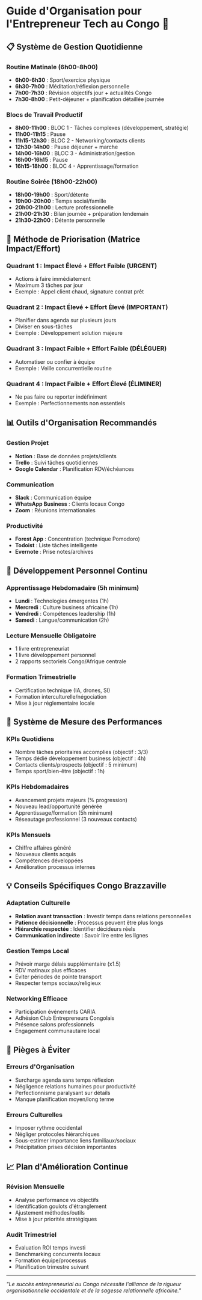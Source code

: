 # Guide d'Organisation pour l'Entrepreneur Tech au Congo 🚀

## 📋 Système de Gestion Quotidienne

### Routine Matinale (6h00-8h00)
- **6h00-6h30** : Sport/exercice physique 
- **6h30-7h00** : Méditation/réflexion personnelle
- **7h00-7h30** : Révision objectifs jour + actualités Congo
- **7h30-8h00** : Petit-déjeuner + planification détaillée journée

### Blocs de Travail Productif
- **8h00-11h00** : BLOC 1 - Tâches complexes (développement, stratégie)
- **11h00-11h15** : Pause
- **11h15-12h30** : BLOC 2 - Networking/contacts clients
- **12h30-14h00** : Pause déjeuner + marche
- **14h00-16h00** : BLOC 3 - Administration/gestion
- **16h00-16h15** : Pause
- **16h15-18h00** : BLOC 4 - Apprentissage/formation

### Routine Soirée (18h00-22h00)
- **18h00-19h00** : Sport/détente
- **19h00-20h00** : Temps social/famille
- **20h00-21h00** : Lecture professionnelle
- **21h00-21h30** : Bilan journée + préparation lendemain
- **21h30-22h00** : Détente personnelle

## 🎯 Méthode de Priorisation (Matrice Impact/Effort)

### Quadrant 1 : Impact Élevé + Effort Faible (URGENT)
- Actions à faire immédiatement
- Maximum 3 tâches par jour
- Exemple : Appel client chaud, signature contrat prêt

### Quadrant 2 : Impact Élevé + Effort Élevé (IMPORTANT)
- Planifier dans agenda sur plusieurs jours
- Diviser en sous-tâches
- Exemple : Développement solution majeure

### Quadrant 3 : Impact Faible + Effort Faible (DÉLÉGUER)
- Automatiser ou confier à équipe
- Exemple : Veille concurrentielle routine

### Quadrant 4 : Impact Faible + Effort Élevé (ÉLIMINER)
- Ne pas faire ou reporter indéfiniment
- Exemple : Perfectionnements non essentiels

## 📊 Outils d'Organisation Recommandés

### Gestion Projet
- **Notion** : Base de données projets/clients
- **Trello** : Suivi tâches quotidiennes  
- **Google Calendar** : Planification RDV/échéances

### Communication
- **Slack** : Communication équipe
- **WhatsApp Business** : Clients locaux Congo
- **Zoom** : Réunions internationales

### Productivité
- **Forest App** : Concentration (technique Pomodoro)
- **Todoist** : Liste tâches intelligente
- **Evernote** : Prise notes/archives

## 🧠 Développement Personnel Continu

### Apprentissage Hebdomadaire (5h minimum)
- **Lundi** : Technologies émergentes (1h)
- **Mercredi** : Culture business africaine (1h)  
- **Vendredi** : Compétences leadership (1h)
- **Samedi** : Langue/communication (2h)

### Lecture Mensuelle Obligatoire
- 1 livre entrepreneuriat
- 1 livre développement personnel
- 2 rapports sectoriels Congo/Afrique centrale

### Formation Trimestrielle
- Certification technique (IA, drones, SI)
- Formation interculturelle/négociation
- Mise à jour réglementaire locale

## 🎯 Système de Mesure des Performances

### KPIs Quotidiens
- Nombre tâches prioritaires accomplies (objectif : 3/3)
- Temps dédié développement business (objectif : 4h)
- Contacts clients/prospects (objectif : 5 minimum)
- Temps sport/bien-être (objectif : 1h)

### KPIs Hebdomadaires  
- Avancement projets majeurs (% progression)
- Nouveau lead/opportunité générée
- Apprentissage/formation (5h minimum)
- Réseautage professionnel (3 nouveaux contacts)

### KPIs Mensuels
- Chiffre affaires généré
- Nouveaux clients acquis
- Compétences développées
- Amélioration processus internes

## 💡 Conseils Spécifiques Congo Brazzaville

### Adaptation Culturelle
- **Relation avant transaction** : Investir temps dans relations personnelles
- **Patience décisionnelle** : Processus peuvent être plus longs
- **Hiérarchie respectée** : Identifier décideurs réels
- **Communication indirecte** : Savoir lire entre les lignes

### Gestion Temps Local
- Prévoir marge délais supplémentaire (x1.5)
- RDV matinaux plus efficaces
- Éviter périodes de pointe transport
- Respecter temps sociaux/religieux

### Networking Efficace
- Participation événements CARIA
- Adhésion Club Entrepreneurs Congolais
- Présence salons professionnels
- Engagement communautaire local

## 🚫 Pièges à Éviter

### Erreurs d'Organisation
- Surcharge agenda sans temps réflexion
- Négligence relations humaines pour productivité
- Perfectionnisme paralysant sur détails
- Manque planification moyen/long terme

### Erreurs Culturelles
- Imposer rythme occidental
- Négliger protocoles hiérarchiques
- Sous-estimer importance liens familiaux/sociaux
- Précipitation prises décision importantes

## 📈 Plan d'Amélioration Continue

### Révision Mensuelle
- Analyse performance vs objectifs
- Identification goulots d'étranglement
- Ajustement méthodes/outils
- Mise à jour priorités stratégiques

### Audit Trimestriel
- Évaluation ROI temps investi
- Benchmarking concurrents locaux
- Formation équipe/processus
- Planification trimestre suivant

---

*"Le succès entrepreneurial au Congo nécessite l'alliance de la rigueur organisationnelle occidentale et de la sagesse relationnelle africaine."*